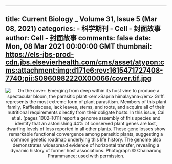 
---
title: Current Biology _ Volume 31, Issue 5 (Mar 08, 2021)
categories: 
    - 科学期刊
    - Cell - 封面故事
author: Cell - 封面故事
comments: false
date: Mon, 08 Mar 2021 00:00:00 GMT
thumbnail: https://els-jbs-prod-cdn.jbs.elsevierhealth.com/cms/asset/atypon:cms:attachment:img:d171e6:rev:1615471727408-7740:pii:S0960982220X00066/cover.tif.jpg
---

<div>   
<div align="center"><img src="https://els-jbs-prod-cdn.jbs.elsevierhealth.com/cms/asset/atypon:cms:attachment:img:d171e6:rev:1615471727408-7740:pii:S0960982220X00066/cover.tif.jpg" alt="On the cover: Emerging from deep within its host vine to produce a spectacular bloom,
the parasitic plant <em>Sapria himalayana</em> Griff. represents the most extreme form of plant parasitism. Members of this plant
family, Rafflesiaceae, lack leaves, stems, and roots, and acquire all of their nutritional
requirements directly from their obligate hosts. In this issue, Cai et al. (pages
1002–1011) report a genome assembly of this species and identify that an astonishing
44% of conserved plant genes are lost, dwarfing levels of loss reported in all other
plants. These gene losses show remarkable functional convergence among parasitic plants,
suggesting a common genetic roadmap underlying this life history. The genome also
demonstrates widespread evidence of horizontal transfer, revealing a dynamic history
of former host associations. Photograph © Chainarong Phrammanee; used with permission." referrerpolicy="no-referrer"></div>  
</div>
            
